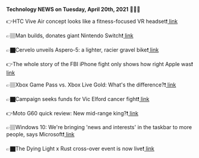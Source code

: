 <b>Technology NEWS on Tuesday, April 20th, 2021</b> 📡📡📡 

👉HTC Vive Air concept looks like a fitness-focused VR headset❗️<a href='https://techblock.club/?p=11398'> link</a>

👉🏽Man builds, donates giant Nintendo Switch❗️<a href='https://techblock.club/?p=11400'> link</a>

👉🏿Cervelo unveils Aspero-5: a lighter, racier gravel bike❗️<a href='https://techblock.club/?p=11402'> link</a>

👉The whole story of the FBI iPhone fight only shows how right Apple was❗️<a href='https://techblock.club/?p=11404'> link</a>

👉🏽Xbox Game Pass vs. Xbox Live Gold: What's the difference?❗️<a href='https://techblock.club/?p=11406'> link</a>

👉🏿Campaign seeks funds for Vic Elford cancer fight❗️<a href='https://techblock.club/?p=11408'> link</a>

👉Moto G60 quick review: New mid-range king?❗️<a href='https://techblock.club/?p=11410'> link</a>

👉🏽Windows 10: We're bringing 'news and interests' in the taskbar to more people, says Microsoft❗️<a href='https://techblock.club/?p=11412'> link</a>

👉🏿The Dying Light x Rust cross-over event is now live❗️<a href='https://techblock.club/?p=11414'> link</a>

